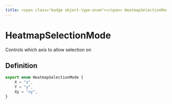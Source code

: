 ```yaml
---
title: <span class="badge object-type-enum"></span> HeatmapSelectionMode
---
```

# <span class="badge object-type-enum"></span> HeatmapSelectionMode

Controls which axis to allow selection on

## Definition

```typescript
export enum HeatmapSelectionMode {
	X = "x",
	Y = "y",
	Xy = "xy",
}

```
